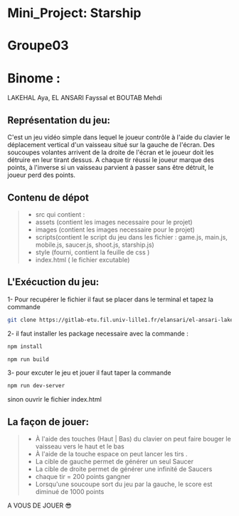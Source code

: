 Mini_Project: Starship
=======================

Groupe03
========
Binome : 
========
LAKEHAL Aya, EL ANSARI Fayssal et BOUTAB Mehdi

Représentation du jeu:
-----------------------
C'est un jeu vidéo simple dans lequel le joueur contrôle à l'aide du clavier le déplacement vertical d'un vaisseau situé sur la gauche de l'écran. Des soucoupes volantes arrivent de la droite de l'écran et le joueur doit les détruire en leur tirant dessus. A chaque tir réussi le joueur marque des points, à l'inverse si un vaisseau parvient à passer sans être détruit, le joueur perd des points.

Contenu de dépot
----------------
>* src qui contient :
>* assets (contient les images necessaire pour le projet)	
>* images (contient les images necessaire pour le projet)
>* scripts(contient le script du jeu dans les fichier : game.js, main.js, mobile.js, saucer.js, shoot.js, starship.js) 
>* style (fourni, contient la feuille de css )
>* index.html ( le fichier excutable)

L'Exécuction du jeu:
--------------------
1- Pour recupérer le fichier il faut se placer dans le terminal et tapez la commande 

```bash
git clone https://gitlab-etu.fil.univ-lille1.fr/elansari/el-ansari-lakehal-boutab-nom4-js.git

```
2- il faut installer les package necessaire avec la commande :

```bash
npm install
```

```bash
npm run build 
```

3- pour excuter le jeu et jouer il faut taper la commande 

```bash
npm run dev-server

```
sinon ouvrir le fichier index.html

La façon de jouer:
------------------
>* À l'aide des touches  (Haut | Bas) du clavier on peut faire bouger le vaisseau vers le haut et le bas 
>* À l'aide de la touche  espace on peut lancer les tirs .
>* La cible de gauche permet de générer un seul Saucer
>* La cible de droite permet de générer une infinité de Saucers
>* chaque tir = 200 points gangner
>* Lorsqu'une soucoupe sort du jeu par la gauche, le score est diminué de 1000 points

A VOUS DE JOUER 😎️

